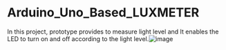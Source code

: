 # Arduino_Uno_Based_LUXMETER
In this project, prototype provides to measure light level and It enables the LED to turn on and off according to the light level.![image](https://github.com/ardacaniren/Arduino_Uno_Based_LUXMETER/assets/110938520/75156384-3f71-4687-bc58-f7ea0664abf8)
